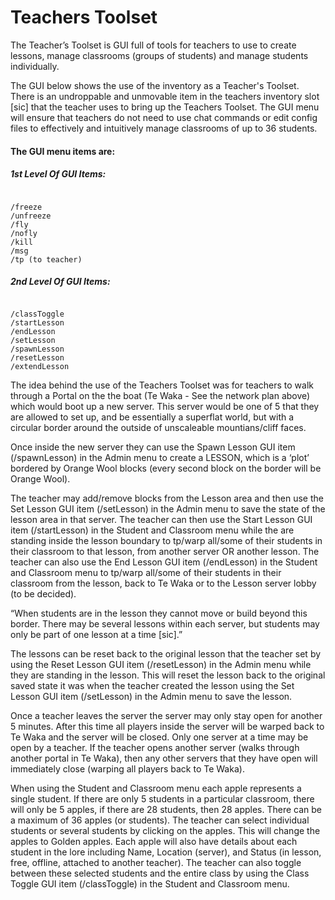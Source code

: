 # Teachers Toolset

The Teacher’s Toolset is GUI full of tools for teachers to use to create lessons, manage classrooms (groups of students) and manage students individually. 

The GUI below shows the use of the inventory as a Teacher's Toolset. There is an undroppable and unmovable item in the teachers inventory slot [sic] that the teacher uses to bring up the Teachers Toolset. The GUI menu will ensure that teachers do not need to use chat commands or edit config files to effectively and intuitively manage classrooms of up to 36 students. 

#### The GUI menu items are:

##### 1st Level Of GUI Items:

```

/freeze
/unfreeze
/fly
/nofly
/kill
/msg
/tp (to teacher)

```

##### 2nd Level Of GUI Items:

```

/classToggle
/startLesson
/endLesson
/setLesson
/spawnLesson
/resetLesson
/extendLesson

```

The idea behind the use of the Teachers Toolset was for teachers to walk through a Portal on the the boat (Te Waka - See the network plan above) which would boot up a new server. This server would be one of 5 that they are allowed to set up, and be essentially a superflat world, but with a circular border around the outside of unscaleable mountians/cliff faces. 

Once inside the new server they can use the Spawn Lesson GUI item (/spawnLesson) in the Admin menu to create a LESSON, which is a ‘plot’ bordered by Orange Wool blocks (every second block on the border will be Orange Wool). 

The teacher may add/remove blocks from the Lesson area and then use the Set Lesson GUI item (/setLesson) in the Admin menu to save the state of the lesson area in that server. The teacher can then use the Start Lesson GUI item (/startLesson) in the Student and Classroom menu while the are standing inside the lesson boundary to tp/warp all/some of their students in their classroom to that lesson, from another server OR another lesson. The teacher can also use the End Lesson GUI item (/endLesson) in the Student and Classroom menu to tp/warp all/some of their students in their classroom from the lesson, back to Te Waka or to the Lesson server lobby (to be decided).

“When students are in the lesson they cannot move or build beyond this border. There may be several lessons within each server, but students may only be part of one lesson at a time [sic].” 

The lessons can be reset back to the original lesson that the teacher set by using the Reset Lesson GUI item (/resetLesson) in the Admin menu while they are standing in the lesson. This will reset the lesson back to the original saved state it was when the teacher created the lesson using the Set Lesson GUI item (/setLesson) in the Admin menu to save the lesson.

Once a teacher leaves the server the server may only stay open for another 5 minutes. After this time all players inside the server will be warped back to Te Waka and the server will be closed. Only one server at a time may be open by a teacher. If the teacher opens another server (walks through another portal in Te Waka), then any other servers that they have open will immediately close (warping all players back to Te Waka).  

When using the Student and Classroom menu each apple represents a single student. If there are only 5 students in a particular classroom, there will only be 5 apples, if there are 28 students, then 28 apples. There can be a maximum of 36 apples (or students). The teacher can select individual students or several students by clicking on the apples. This will change the apples to Golden apples. Each apple will also have details about each student in the lore including Name, Location (server), and Status (in lesson, free, offline, attached to another teacher). The teacher can also toggle between these selected students and the entire class by using the Class Toggle GUI item (/classToggle) in the Student and Classroom menu. 	

